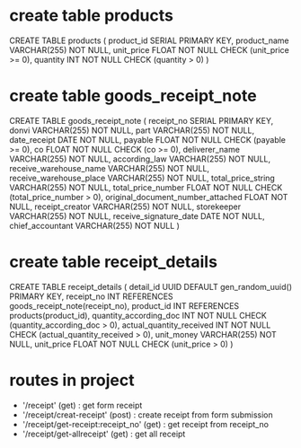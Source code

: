 # create table products 
CREATE TABLE products (
  product_id SERIAL PRIMARY KEY,
  product_name VARCHAR(255) NOT NULL,
  unit_price FLOAT NOT NULL CHECK (unit_price >= 0),
  quantity INT  NOT NULL CHECK (quantity > 0)
)

# create table goods_receipt_note 
CREATE TABLE goods_receipt_note (
  receipt_no SERIAL PRIMARY KEY,
  donvi VARCHAR(255)  NOT NULL,
  part VARCHAR(255)  NOT NULL,
  date_receipt DATE NOT NULL,
  payable FLOAT NOT NULL CHECK (payable >= 0),
  co FLOAT NOT NULL CHECK (co >= 0),
  deliverer_name VARCHAR(255) NOT NULL,
  according_law VARCHAR(255) NOT NULL,
  receive_warehouse_name VARCHAR(255) NOT NULL,
  receive_warehouse_place VARCHAR(255) NOT NULL,
  total_price_string VARCHAR(255) NOT NULL,
  total_price_number FLOAT NOT NULL CHECK (total_price_number > 0),
  original_document_number_attached FLOAT NOT NULL,
  receipt_creator VARCHAR(255) NOT NULL,
  storekeeper VARCHAR(255) NOT NULL,
  receive_signature_date DATE NOT NULL,
  chief_accountant VARCHAR(255)  NOT NULL
)

# create table receipt_details 
CREATE TABLE receipt_details (
  detail_id UUID DEFAULT gen_random_uuid() PRIMARY KEY,
  receipt_no INT REFERENCES goods_receipt_note(receipt_no),
  product_id INT REFERENCES products(product_id),
  quantity_according_doc INT NOT NULL CHECK (quantity_according_doc > 0),
  actual_quantity_received INT NOT NULL CHECK (actual_quantity_received > 0),
  unit_money VARCHAR(255) NOT NULL,
  unit_price FLOAT NOT NULL CHECK (unit_price > 0)
)

# routes in project

+  '/receipt' (get) : get form receipt
+  '/receipt/creat-receipt' (post) : create receipt from form submission
+  '/receipt/get-receipt:receipt_no' (get) : get receipt from receipt_no
+  '/receipt/get-allreceipt' (get) : get all receipt  